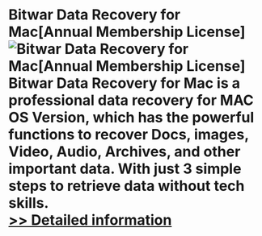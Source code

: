 # Bitwar Data Recovery for Mac[Annual Membership License]<br />![Bitwar Data Recovery for Mac[Annual Membership License]](https://mycommerce.akamaized.net/api/pimages/P300849620/BIG/300849620.PNG)<br />Bitwar Data Recovery for Mac is a professional data recovery for MAC OS Version, which has the powerful functions to recover Docs, images, Video, Audio, Archives, and other important data. With just 3 simple steps to retrieve data without tech skills.<br />[>> Detailed information](https://secure.shareit.com/shareit/product.html?productid=300849620&affiliateid=200057808)